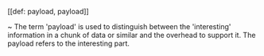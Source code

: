 [[def: payload, payload]]

~ The term 'payload' is used to distinguish between the 'interesting' information in a chunk of data or similar and the overhead to support it. The payload refers to the interesting part.

